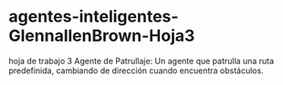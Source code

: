 # agentes-inteligentes-GlennallenBrown-Hoja3
hoja de trabajo 3
Agente de Patrullaje:
Un agente que patrulla una ruta predefinida, cambiando de dirección cuando encuentra obstáculos.
